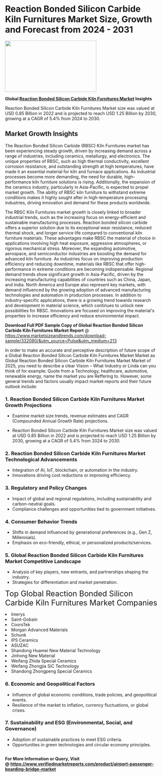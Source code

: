 <H1>Reaction Bonded Silicon Carbide Kiln Furnitures Market Size, Growth and Forecast from 2024 - 2031</H1><img class="aligncenter size-medium wp-image-584254" src="https://thirdeyenews.in/wp-content/uploads/2024/09/Global-Market-Research-300x168.jpeg" alt="" width="300" height="168" /><p><strong>Global&nbsp;<a href="https://www.marketsizeandtrends.com/download-sample/332080/&amp;utm_source=Pulse&amp;utm_medium=213">Reaction Bonded Silicon Carbide Kiln Furnitures Market</a> Insights</strong></p><p>Reaction Bonded Silicon Carbide Kiln Furnitures Market size was valued at USD 0.85 Billion in 2022 and is projected to reach USD 1.25 Billion by 2030, growing at a CAGR of 5.4% from 2024 to 2030.</p><p><h2>Market Growth Insights</h2> <p>The Reaction Bonded Silicon Carbide (RBSC) Kiln Furnitures market has been experiencing steady growth, driven by increasing demand across a range of industries, including ceramics, metallurgy, and electronics. The unique properties of RBSC, such as high thermal conductivity, excellent corrosion resistance, and outstanding strength at high temperatures, have made it an essential material for kiln and furnace applications. As industrial processes become more demanding, the need for durable, high-performance kiln furniture solutions is rising. Additionally, the expansion of the ceramics industry, particularly in Asia-Pacific, is expected to propel market growth. The ability of RBSC kiln furniture to withstand extreme conditions makes it highly sought after in high-temperature processing industries, driving innovation and demand for these products worldwide. </p> <p>The RBSC Kiln Furnitures market growth is closely linked to broader industrial trends, such as the increasing focus on energy-efficient and sustainable manufacturing processes. Reaction bonded silicon carbide offers a superior solution due to its exceptional wear resistance, reduced thermal shock, and longer service life compared to conventional kiln furniture materials. These advantages make RBSC the material of choice in applications involving high heat exposure, aggressive atmospheres, or rigorous mechanical stress. Moreover, the expanding automotive, aerospace, and semiconductor industries are boosting the demand for advanced kiln furniture. As industries focus on improving production efficiency and reducing downtime, materials like RBSC that offer high-performance in extreme conditions are becoming indispensable. Regional demand trends show significant growth in Asia-Pacific, driven by the increasing manufacturing capabilities of countries such as China, Japan, and India. North America and Europe also represent key markets, with demand influenced by the growing adoption of advanced manufacturing technologies and automation in production processes. In addition to industry-specific applications, there is a growing trend towards research and development in material science, which continues to unlock new possibilities for RBSC. Innovations are focused on improving the material's properties to increase efficiency and reduce environmental impact. </p><p><span class=""><strong>Download Full PDF Sample Copy of Global Reaction Bonded Silicon Carbide Kiln Furnitures Market Report</strong> @ <a href="https://www.marketsizeandtrends.com/download-sample/332080/&amp;utm_source=Pulse&amp;utm_medium=213" target="_blank">https://www.marketsizeandtrends.com/download-sample/332080/&amp;utm_source=Pulse&amp;utm_medium=213</a></span></p><p>In order to make an accurate and perceptive description of future scope of a Global&nbsp;Reaction Bonded Silicon Carbide Kiln Furnitures Market Market as Global&nbsp;Reaction Bonded Silicon Carbide Kiln Furnitures Market Market of 2025, you need to describe a clear Vision &ndash; What Industry or Linda can you think of for example: Quote from a Technology, healthcare, automotive, renewable energy, name the market you are Reffering to. However, some general trends and factors usually impact market reports and their future outlook include:</p><h3>1.&nbsp;<strong>Reaction Bonded Silicon Carbide Kiln Furnitures Market Growth Projections</strong></h3><ul><li>Examine market size trends, revenue estimates and CAGR (Compounded Annual Growth Rate) projections.</li><li><p>Reaction Bonded Silicon Carbide Kiln Furnitures Market size was valued at USD 0.85 Billion in 2022 and is projected to reach USD 1.25 Billion by 2030, growing at a CAGR of 5.4% from 2024 to 2030.</p></li></ul><h3>2.&nbsp;<strong>Reaction Bonded Silicon Carbide Kiln Furnitures Market Technological Advancements</strong></h3><ul><li>Integration of AI, IoT, blockchain, or automation in the industry.</li><li>Innovations driving cost reductions or improving efficiency.</li></ul><h3>3.&nbsp;<strong>Regulatory and Policy Changes</strong></h3><ul><li>Impact of global and regional regulations, including sustainability and carbon-neutral goals.</li><li>Compliance challenges and opportunities tied to government initiatives.</li></ul><h3>4.&nbsp;<strong>Consumer Behavior Trends</strong></h3><ul><li>Shifts in demand influenced by generational preferences (e.g., Gen Z, Millennials).</li><li>Emphasis on eco-friendly, ethical, or personalized products/services.</li></ul><h3>5.&nbsp;<strong>Global Reaction Bonded Silicon Carbide Kiln Furnitures Market Competitive Landscape</strong></h3><ul><li>Analysis of key players, new entrants, and partnerships shaping the industry.</li><li>Strategies for differentiation and market penetration.</li></ul><p data-pm-slice="1 1 []"><span style="color: inherit; font-family: inherit; font-size: 25px;">Top Global Reaction Bonded Silicon Carbide Kiln Furnitures Market Companies</span></p><div class="" data-test-id=""><p><li>Imerys</li><li> Saint-Gobain</li><li> CoorsTek</li><li> Morgan Advanced Materials</li><li> Schunk</li><li> IPS Ceramics</li><li> ASUZAC</li><li> Shandong Huamei New Material Technology</li><li> Jinhong New Material</li><li> Weifang Zhida Special Ceramics</li><li> Weifang Zhongjia SiC Technology</li><li> Shandong Zhongpeng Special Ceramics</li></p></div><h3>6.&nbsp;<strong>Economic and Geopolitical Factors</strong></h3><ul><li>Influence of global economic conditions, trade policies, and geopolitical events.</li><li>Resilience of the market to inflation, currency fluctuations, or global crises.</li></ul><h3>7.&nbsp;<strong>Sustainability and ESG (Environmental, Social, and Governance)</strong></h3><ul><li>Adoption of sustainable practices to meet ESG criteria.</li><li>Opportunities in green technologies and circular economy principles.</li></ul><h2><strong style="font-size: 14px;">For More Information or Query, Visit @&nbsp;</strong><a style="background-color: #ffffff; font-size: 14px;" href="https://www.marketsizeandtrends.com/report/reaction-bonded-silicon-carbide-kiln-furnitures-market/" target="_blank">https://www.verifiedmarketreports.com/product/airport-passenger-boarding-bridge-market</a></h2>
